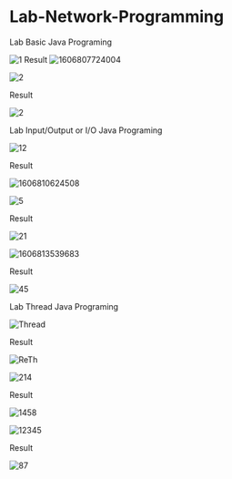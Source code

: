 # Lab-Network-Programming

Lab Basic Java Programing

![1](https://user-images.githubusercontent.com/62991197/100709196-3fbd6600-33e0-11eb-8fe5-4e0d63e5cdd0.jpg)
Result
![1606807724004](https://user-images.githubusercontent.com/62991197/100710012-a55e2200-33e1-11eb-9fce-d00fc63c4fe6.jpg)

![2](https://user-images.githubusercontent.com/62991197/100710083-c1fa5a00-33e1-11eb-8073-201de2e56424.jpg)

Result

![2](https://user-images.githubusercontent.com/62991197/100710758-c8d59c80-33e2-11eb-982c-8d6d1483d942.jpg)

Lab Input/Output or I/O Java Programing

![12](https://user-images.githubusercontent.com/62991197/100714508-6d0e1200-33e8-11eb-9366-422f2f600b91.jpg)

Result

![1606810624508](https://user-images.githubusercontent.com/62991197/100714567-86af5980-33e8-11eb-8312-b8bec591ecf3.jpg)

![5](https://user-images.githubusercontent.com/62991197/100714946-11905400-33e9-11eb-8b92-89abb67def3d.jpg)

Result

![21](https://user-images.githubusercontent.com/62991197/100717673-f293c100-33ec-11eb-90cf-9ed451375869.jpg)

![1606813539683](https://user-images.githubusercontent.com/62991197/100719335-1526d980-33ef-11eb-81ac-999a01ae4c50.jpg)

Result

![45](https://user-images.githubusercontent.com/62991197/100727503-ed3c7380-33f8-11eb-8bec-d350b8c6931e.jpg)

Lab Thread Java Programing

![Thread](https://user-images.githubusercontent.com/62991197/100730944-53c39080-33fd-11eb-8920-96ebfaecd3e9.jpg)

Result

![ReTh](https://user-images.githubusercontent.com/62991197/100731543-1c091880-33fe-11eb-8825-22b6de846a1f.jpg)

![214](https://user-images.githubusercontent.com/62991197/100731986-b6695c00-33fe-11eb-8f79-271f46be28a8.jpg)

Result

![1458](https://user-images.githubusercontent.com/62991197/100732648-9a19ef00-33ff-11eb-9add-14945c1a5dd4.jpg)

![12345](https://user-images.githubusercontent.com/62991197/100733189-67242b00-3400-11eb-968a-51617d1d2b76.jpg)

Result

![87](https://user-images.githubusercontent.com/62991197/100737768-2f6cb180-3407-11eb-80a0-c4ab8aba4259.png)

